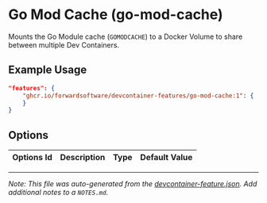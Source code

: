 
# Go Mod Cache (go-mod-cache)

Mounts the Go Module cache (`GOMODCACHE`) to a Docker Volume to share between multiple Dev Containers.

## Example Usage

```json
"features": {
    "ghcr.io/forwardsoftware/devcontainer-features/go-mod-cache:1": {
    }
}
```

## Options

| Options Id | Description | Type | Default Value |
|-----|-----|-----|-----|




---

_Note: This file was auto-generated from the [devcontainer-feature.json](https://github.com/devcontainers/feature-starter/blob/main/src/go-mod-cache/devcontainer-feature.json).  Add additional notes to a `NOTES.md`._
